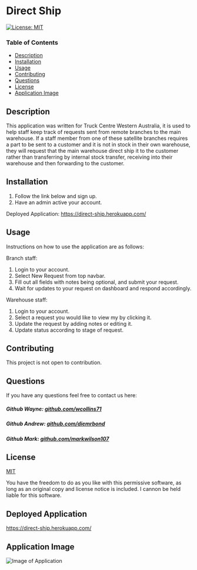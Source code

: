 # Direct Ship

[![License: MIT](https://img.shields.io/badge/License-MIT-yellow.svg)](https://opensource.org/licenses/MIT)

### Table of Contents

- [Description](#description)
- [Installation](#installation)
- [Usage](#usage)
- [Contributing](#contributing)
- [Questions](#questions)
- [License](#license)
- [Application Image](#application-image)

## Description

This application was written for Truck Centre Western Australia, it is used to help staff keep track of requests sent from remote branches to the main warehouse. If a staff member from one of these satellite branches requires a part to be sent to a customer and it is not in stock in their own warehouse, they will request that the main warehouse direct ship it to the customer rather than transferring by internal stock transfer, receiving into their warehouse and then forwarding to the customer.

## Installation

1. Follow the link below and sign up.
2. Have an admin active your account. 

Deployed Application:
https://direct-ship.herokuapp.com/

## Usage

Instructions on how to use the application are as follows: 

Branch staff: 
1. Login to your account. 
2. Select New Request from top navbar. 
3. Fill out all fields with notes being optional, and submit your request. 
4. Wait for updates to your request on dashboard and respond accordingly. 

Warehouse staff: 
1. Login to your account. 
2. Select a request you would like to view my by clicking it. 
3. Update the request by adding notes or editing it. 
4. Update status according to stage of request. 

## Contributing

This project is not open to contribution.

## Questions

If you have any questions feel free to contact us here:

 ##### Github Wayne: [github.com/wcollins71](https://github.com/wcollins71)

 ##### Github Andrew: [github.com/diemrbond](https://github.com/diemrbond)

 ##### Github Mark: [github.com/markwilson107](https://github.com/markwilson107)

## License

[MIT](https://opensource.org/licenses/MIT)

You have the freedom to do as you like with this permissive software, as long as an original copy and license notice is included. I cannon be held liable for this software.

## Deployed Application

https://direct-ship.herokuapp.com/

## Application Image

 ![Image of Application](https://github.com/wcollins71/Direct-Ship/blob/main/image/deployed-application.png)
